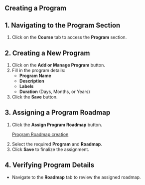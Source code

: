 ## **Creating a Program**  

## **1. Navigating to the Program Section**  
1. Click on the **Course** tab to access the **Program** section.  

## **2. Creating a New Program**  
1. Click on the **Add or Manage Program** button.  
2. Fill in the program details:  
   - **Program Name**  
   - **Description**  
   - **Labels**  
   - **Duration** (Days, Months, or Years)  
3. Click the **Save** button.  

## **3. Assigning a Program Roadmap**  
1. Click the **Assign Program Roadmap** button.
   <p><a href='/Program Roadmap.md'>Program Roadmap creation</a></p>
3. Select the required **Program** and **Roadmap**.  
4. Click **Save** to finalize the assignment.  

## **4. Verifying Program Details**  
- Navigate to the **Roadmap** tab to review the assigned roadmap.  
